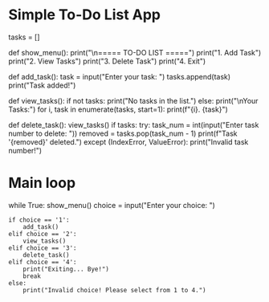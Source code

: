 # Simple To-Do List App

tasks = []

def show_menu():
    print("\n===== TO-DO LIST =====")
    print("1. Add Task")
    print("2. View Tasks")
    print("3. Delete Task")
    print("4. Exit")

def add_task():
    task = input("Enter your task: ")
    tasks.append(task)
    print("Task added!")

def view_tasks():
    if not tasks:
        print("No tasks in the list.")
    else:
        print("\nYour Tasks:")
        for i, task in enumerate(tasks, start=1):
            print(f"{i}. {task}")

def delete_task():
    view_tasks()
    if tasks:
        try:
            task_num = int(input("Enter task number to delete: "))
            removed = tasks.pop(task_num - 1)
            print(f"Task '{removed}' deleted.")
        except (IndexError, ValueError):
            print("Invalid task number!")

# Main loop
while True:
    show_menu()
    choice = input("Enter your choice: ")
    
    if choice == '1':
        add_task()
    elif choice == '2':
        view_tasks()
    elif choice == '3':
        delete_task()
    elif choice == '4':
        print("Exiting... Bye!")
        break
    else:
        print("Invalid choice! Please select from 1 to 4.")